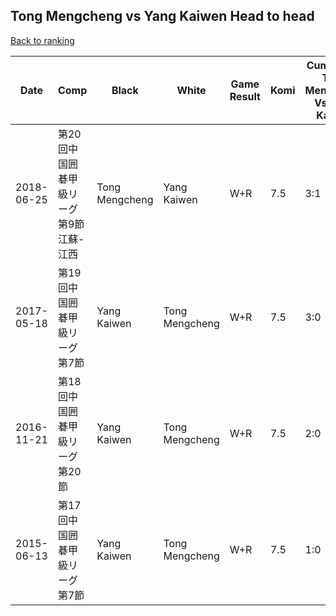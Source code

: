 ## Tong Mengcheng vs Yang Kaiwen Head to head

[Back to ranking](../../index.md)




| **Date** | **Comp** | **Black** | **White** | **Game Result** | **Komi** | **Cumulative Tong Mengcheng Vs Yang Kaiwen** | **Tong Mengcheng Streak** | **Yang Kaiwen Streak** | 
| --- | --- | --- | --- | --- | --- | --- | --- | --- |
| 2018-06-25 | 第20回中国囲碁甲級リーグ第9節江蘇-江西 | Tong Mengcheng | Yang Kaiwen | W+R | 7.5 | 3:1 | 0 | 1 | 
| 2017-05-18 | 第19回中国囲碁甲級リーグ第7節 | Yang Kaiwen | Tong Mengcheng | W+R | 7.5 | 3:0 | 3 | 0 | 
| 2016-11-21 | 第18回中国囲碁甲級リーグ第20節 | Yang Kaiwen | Tong Mengcheng | W+R | 7.5 | 2:0 | 2 | 0 | 
| 2015-06-13 | 第17回中国囲碁甲級リーグ第7節 | Yang Kaiwen | Tong Mengcheng | W+R | 7.5 | 1:0 | 1 | 0 |




